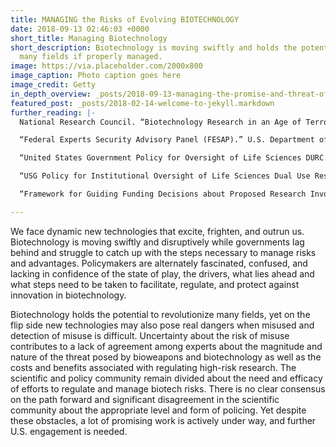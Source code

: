 ```yaml
---
title: MANAGING the Risks of Evolving BIOTECHNOLOGY
date: 2018-09-13 02:46:03 +0000
short_title: Managing Biotechnology
short_description: Biotechnology is moving swiftly and holds the potential to revolutionize
  many fields if properly managed.
image: https://via.placeholder.com/2000x800
image_caption: Photo caption goes here
image_credit: Getty
in_depth_overview: _posts/2018-09-13-managing-the-promise-and-threat-of-evolving-biotechnology.md
featured_post: _posts/2018-02-14-welcome-to-jekyll.markdown
further_reading: |-
  National Research Council. “Biotechnology Research in an Age of Terrorism.” The National Academies Press. 2004. [https://www.nap.edu/catalog/10827/biotechnology-research-in-an-age-of-terrorism.](https://www.nap.edu/catalog/10827/biotechnology-research-in-an-age-of-terrorism. "https://www.nap.edu/catalog/10827/biotechnology-research-in-an-age-of-terrorism.")

  “Federal Experts Security Advisory Panel (FESAP).” U.S. Department of Health and Human Services. Last reviewed September 13, 2017. [https://www.phe.gov/Preparedness/legal/boards/fesap/Pages/default.aspx.](https://www.phe.gov/Preparedness/legal/boards/fesap/Pages/default.aspx. "https://www.phe.gov/Preparedness/legal/boards/fesap/Pages/default.aspx.")

  “United States Government Policy for Oversight of Life Sciences DURC.” U.S. Department of Health and Human Services. March 29, 2012. [https://www.phe.gov/s3/dualuse/Pages/USGOversightPolicy.aspx.](https://www.phe.gov/s3/dualuse/Pages/USGOversightPolicy.aspx. "https://www.phe.gov/s3/dualuse/Pages/USGOversightPolicy.aspx.")

  “USG Policy for Institutional Oversight of Life Sciences Dual Use Research of Concern.” U.S. Department of Health and Human Services. September 24, 2014. [https://www.phe.gov/about/OPP/DURCworkshop/Pages/default.aspx.](https://www.phe.gov/about/OPP/DURCworkshop/Pages/default.aspx. "https://www.phe.gov/about/OPP/DURCworkshop/Pages/default.aspx.")

  “Framework for Guiding Funding Decisions about Proposed Research Involving Enhanced Potential Pandemic Pathogens.” U.S. Department of Health and Human Services. 2017. [https://www.phe.gov/s3/dualuse/Documents/P3CO.pdf.](https://www.phe.gov/s3/dualuse/Documents/P3CO.pdf. "https://www.phe.gov/s3/dualuse/Documents/P3CO.pdf.")

---
```

We face dynamic new technologies that excite, frighten, and outrun us. Biotechnology is moving swiftly and disruptively while governments lag behind and struggle to catch up with the steps necessary to manage risks and advantages. Policymakers are alternately fascinated, confused, and lacking in confidence of the state of play, the drivers, what lies ahead and what steps need to be taken to facilitate, regulate, and protect against innovation in biotechnology.

Biotechnology holds the potential to revolutionize many fields, yet on the flip side new technologies may also pose real dangers when misused and detection of misuse is difficult. Uncertainty about the risk of misuse contributes to a lack of agreement among experts about the magnitude and nature of the threat posed by bioweapons and biotechnology as well as the costs and benefits associated with regulating high-risk research. The scientific and policy community remain divided about the need and efficacy of efforts to regulate and manage biotech risks. There is no clear consensus on the path forward and significant disagreement in the scientific community about the appropriate level and form of policing. Yet despite these obstacles, a lot of promising work is actively under way, and further U.S. engagement is needed.